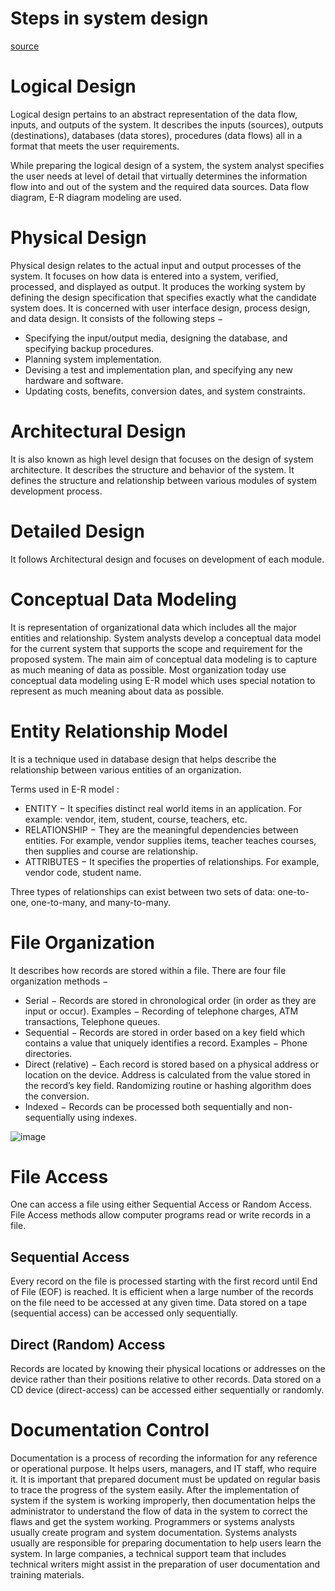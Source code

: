 # Steps in system design
[source](https://www.tutorialspoint.com/system_analysis_and_design/system_design.htm)

# Logical Design
Logical design pertains to an abstract representation of the data flow, inputs, and outputs of the system. It describes the inputs (sources), outputs (destinations), databases (data stores), procedures (data flows) all in a format that meets the user requirements.

While preparing the logical design of a system, the system analyst specifies the user needs at level of detail that virtually determines the information flow into and out of the system and the required data sources. Data flow diagram, E-R diagram modeling are used.



# Physical Design
Physical design relates to the actual input and output processes of the system. It focuses on how data is entered into a system, verified, processed, and displayed as output.
It produces the working system by defining the design specification that specifies exactly what the candidate system does. It is concerned with user interface design, process design, and data design.
It consists of the following steps −
- Specifying the input/output media, designing the database, and specifying backup procedures.
- Planning system implementation.
- Devising a test and implementation plan, and specifying any new hardware and software.
- Updating costs, benefits, conversion dates, and system constraints.

# Architectural Design
It is also known as high level design that focuses on the design of system architecture. It describes the structure and behavior of the system. It defines the structure and relationship between various modules of system development process.

# Detailed Design
It follows Architectural design and focuses on development of each module.

# Conceptual Data Modeling
It is representation of organizational data which includes all the major entities and relationship. System analysts develop a conceptual data model for the current system that supports the scope and requirement for the proposed system.
The main aim of conceptual data modeling is to capture as much meaning of data as possible. Most organization today use conceptual data modeling using E-R model which uses special notation to represent as much meaning about data as possible.

# Entity Relationship Model
It is a technique used in database design that helps describe the relationship between various entities of an organization.

Terms used in E-R model :
- ENTITY − It specifies distinct real world items in an application. For example: vendor, item, student, course, teachers, etc.
- RELATIONSHIP − They are the meaningful dependencies between entities. For example, vendor supplies items, teacher teaches courses, then supplies and course are relationship.
- ATTRIBUTES − It specifies the properties of relationships. For example, vendor code, student name.

Three types of relationships can exist between two sets of data: one-to-one, one-to-many, and many-to-many.

# File Organization
It describes how records are stored within a file.
There are four file organization methods −
- Serial − Records are stored in chronological order (in order as they are input or occur). Examples − Recording of telephone charges, ATM transactions, Telephone queues.
- Sequential − Records are stored in order based on a key field which contains a value that uniquely identifies a record. Examples − Phone directories.
- Direct (relative) − Each record is stored based on a physical address or location on the device. Address is calculated from the value stored in the record’s key field. Randomizing routine or hashing algorithm does the conversion.
- Indexed − Records can be processed both sequentially and non-sequentially using indexes.


<img src="img/comparision.png" alt="image"/>

# File Access
One can access a file using either Sequential Access or Random Access. File Access methods allow computer programs read or write records in a file.
## Sequential Access
Every record on the file is processed starting with the first record until End of File (EOF) is reached. It is efficient when a large number of the records on the file need to be accessed at any given time. Data stored on a tape (sequential access) can be accessed only sequentially.
## Direct (Random) Access
Records are located by knowing their physical locations or addresses on the device rather than their positions relative to other records. Data stored on a CD device (direct-access) can be accessed either sequentially or randomly.

# Documentation Control
Documentation is a process of recording the information for any reference or operational purpose. It helps users, managers, and IT staff, who require it. It is important that prepared document must be updated on regular basis to trace the progress of the system easily.
After the implementation of system if the system is working improperly, then documentation helps the administrator to understand the flow of data in the system to correct the flaws and get the system working.
Programmers or systems analysts usually create program and system documentation. Systems analysts usually are responsible for preparing documentation to help users learn the system. In large companies, a technical support team that includes technical writers might assist in the preparation of user documentation and training materials.
